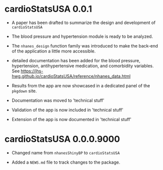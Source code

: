 
# cardioStatsUSA 0.0.1

* A paper has been drafted to summarize the design and development of `cardioStatsUSA`

* The blood pressure and hypertension module is ready to be analyzed. 

* The `nhanes_design` function family was introduced to make the back-end of the application a little more accessible. 

* detailed documentation has been added for the blood pressure, hypertension, antihypertensive medication, and comorbidity variables. See https://jhs-hwg.github.io/cardioStatsUSA/reference/nhanes_data.html

* Results from the app are now showcased in a dedicated panel of the `pkgdown` site.

* Documentation was moved to 'technical stuff'

* Validation of the app is now included in 'technical stuff'

* Extension of the app is now documented in 'technical stuff'

# cardioStatsUSA 0.0.0.9000

* Changed name from `nhanesShinyBP` to `cardioStatsUSA`

* Added a `NEWS.md` file to track changes to the package.
